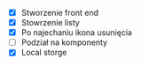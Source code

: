 - [X] Stworzenie front end
- [X] Stowrzenie listy
- [X] Po najechaniu ikona usunięcia
- [ ] Podział na komponenty
- [X] Local storge
